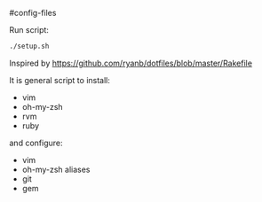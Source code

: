 #config-files

Run script:
```bash
./setup.sh
```

Inspired by https://github.com/ryanb/dotfiles/blob/master/Rakefile

It is general script to install:
* vim
* oh-my-zsh
* rvm
* ruby

and configure:
* vim
* oh-my-zsh aliases
* git
* gem
